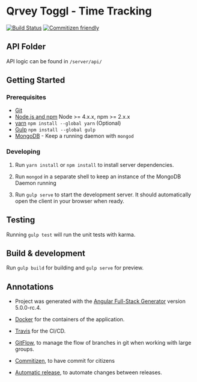 # Qrvey Toggl - Time Tracking

[![Build Status](https://travis-ci.org/humatios/TogglQrvey.svg)](https://travis-ci.org/humatios/TogglQrvey)
[![Commitizen friendly](https://img.shields.io/badge/commitizen-friendly-brightgreen.svg)](http://commitizen.github.io/cz-cli/)

## API Folder

API logic can be found in `/server/api/`

## Getting Started

### Prerequisites

- [Git](https://git-scm.com/)
- [Node.js and npm](nodejs.org) Node >= 4.x.x, npm >= 2.x.x
- [yarn](https://yarnpkg.com/) `npm install --global yarn` (Optional)
- [Gulp](http://gulpjs.com/) `npm install --global gulp`
- [MongoDB](https://www.mongodb.org/) - Keep a running daemon with `mongod`

### Developing

1. Run `yarn install` or `npm install` to install server dependencies.

2. Run `mongod` in a separate shell to keep an instance of the MongoDB Daemon running

3. Run `gulp serve` to start the development server. It should automatically open the client in your browser when ready.

## Testing

Running `gulp test` will run the unit tests with karma.

## Build & development

Run `gulp build` for building and `gulp serve` for preview.

## Annotations

- Project was generated with the [Angular Full-Stack Generator](https://github.com/DaftMonk/generator-angular-fullstack) version 5.0.0-rc.4.

- [Docker](https://www.docker.com/) for the containers of the application.

- [Travis](https://travis-ci.org/humatios/TogglQrvey) for the CI/CD.

- [GitFlow](https://github.com/nvie/gitflow), to manage the flow of branches in git when working with large groups.

- [Commitizen](http://commitizen.github.io/cz-cli/), to have commit for citizens

- [Automatic release](https://github.com/dominique-mueller/automatic-release), to automate changes between releases.
